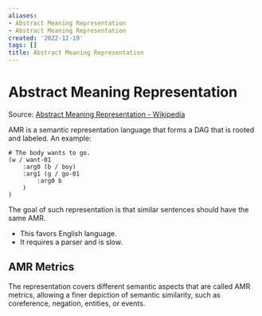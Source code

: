```yaml
---
aliases:
- Abstract Meaning Representation
- Abstract Meaning Representation
created: '2022-12-19'
tags: []
title: Abstract Meaning Representation
---
```


# Abstract Meaning Representation

Source: [Abstract Meaning Representation - Wikipedia](https://en.wikipedia.org/wiki/Abstract_Meaning_Representation)

AMR is a semantic representation language that forms a DAG that is rooted and labeled. An example:

```
# The body wants to go.
(w / want-01
	:arg0 (b / boy)
	:arg1 (g / go-01
		:arg0 b
	)
)
```

The goal of such representation is that similar sentences should have the same AMR.

- This favors English language.
- It requires a parser and is slow.

## AMR Metrics

The representation covers different semantic aspects that are called AMR metrics, allowing a finer depiction of semantic similarity, such as coreference, negation, entities, or events.